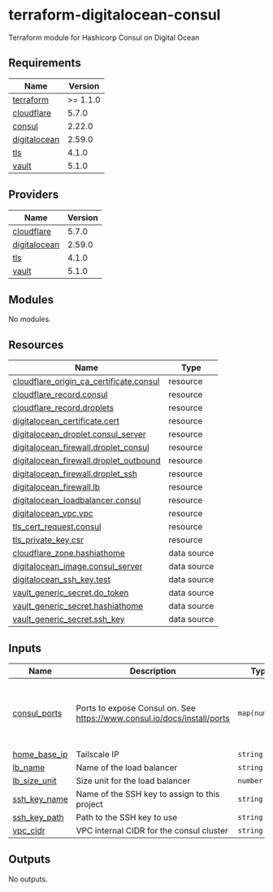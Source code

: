 # terraform-digitalocean-consul
Terraform module for Hashicorp Consul on Digital Ocean

<!-- BEGIN_TF_DOCS -->
## Requirements

| Name | Version |
|------|---------|
| <a name="requirement_terraform"></a> [terraform](#requirement\_terraform) | >= 1.1.0 |
| <a name="requirement_cloudflare"></a> [cloudflare](#requirement\_cloudflare) | 5.7.0 |
| <a name="requirement_consul"></a> [consul](#requirement\_consul) | 2.22.0 |
| <a name="requirement_digitalocean"></a> [digitalocean](#requirement\_digitalocean) | 2.59.0 |
| <a name="requirement_tls"></a> [tls](#requirement\_tls) | 4.1.0 |
| <a name="requirement_vault"></a> [vault](#requirement\_vault) | 5.1.0 |

## Providers

| Name | Version |
|------|---------|
| <a name="provider_cloudflare"></a> [cloudflare](#provider\_cloudflare) | 5.7.0 |
| <a name="provider_digitalocean"></a> [digitalocean](#provider\_digitalocean) | 2.59.0 |
| <a name="provider_tls"></a> [tls](#provider\_tls) | 4.1.0 |
| <a name="provider_vault"></a> [vault](#provider\_vault) | 5.1.0 |

## Modules

No modules.

## Resources

| Name | Type |
|------|------|
| [cloudflare_origin_ca_certificate.consul](https://registry.terraform.io/providers/cloudflare/cloudflare/5.7.0/docs/resources/origin_ca_certificate) | resource |
| [cloudflare_record.consul](https://registry.terraform.io/providers/cloudflare/cloudflare/5.7.0/docs/resources/record) | resource |
| [cloudflare_record.droplets](https://registry.terraform.io/providers/cloudflare/cloudflare/5.7.0/docs/resources/record) | resource |
| [digitalocean_certificate.cert](https://registry.terraform.io/providers/digitalocean/digitalocean/2.59.0/docs/resources/certificate) | resource |
| [digitalocean_droplet.consul_server](https://registry.terraform.io/providers/digitalocean/digitalocean/2.59.0/docs/resources/droplet) | resource |
| [digitalocean_firewall.droplet_consul](https://registry.terraform.io/providers/digitalocean/digitalocean/2.59.0/docs/resources/firewall) | resource |
| [digitalocean_firewall.droplet_outbound](https://registry.terraform.io/providers/digitalocean/digitalocean/2.59.0/docs/resources/firewall) | resource |
| [digitalocean_firewall.droplet_ssh](https://registry.terraform.io/providers/digitalocean/digitalocean/2.59.0/docs/resources/firewall) | resource |
| [digitalocean_firewall.lb](https://registry.terraform.io/providers/digitalocean/digitalocean/2.59.0/docs/resources/firewall) | resource |
| [digitalocean_loadbalancer.consul](https://registry.terraform.io/providers/digitalocean/digitalocean/2.59.0/docs/resources/loadbalancer) | resource |
| [digitalocean_vpc.vpc](https://registry.terraform.io/providers/digitalocean/digitalocean/2.59.0/docs/resources/vpc) | resource |
| [tls_cert_request.consul](https://registry.terraform.io/providers/hashicorp/tls/4.1.0/docs/resources/cert_request) | resource |
| [tls_private_key.csr](https://registry.terraform.io/providers/hashicorp/tls/4.1.0/docs/resources/private_key) | resource |
| [cloudflare_zone.hashiathome](https://registry.terraform.io/providers/cloudflare/cloudflare/5.7.0/docs/data-sources/zone) | data source |
| [digitalocean_image.consul_server](https://registry.terraform.io/providers/digitalocean/digitalocean/2.59.0/docs/data-sources/image) | data source |
| [digitalocean_ssh_key.test](https://registry.terraform.io/providers/digitalocean/digitalocean/2.59.0/docs/data-sources/ssh_key) | data source |
| [vault_generic_secret.do_token](https://registry.terraform.io/providers/hashicorp/vault/5.1.0/docs/data-sources/generic_secret) | data source |
| [vault_generic_secret.hashiathome](https://registry.terraform.io/providers/hashicorp/vault/5.1.0/docs/data-sources/generic_secret) | data source |
| [vault_generic_secret.ssh_key](https://registry.terraform.io/providers/hashicorp/vault/5.1.0/docs/data-sources/generic_secret) | data source |

## Inputs

| Name | Description | Type | Default | Required |
|------|-------------|------|---------|:--------:|
| <a name="input_consul_ports"></a> [consul\_ports](#input\_consul\_ports) | Ports to expose Consul on. See https://www.consul.io/docs/install/ports | `map(number)` | <pre>{<br/>  "dns": 8600,<br/>  "http": 8500,<br/>  "serf-lan": 8301,<br/>  "server": 8300<br/>}</pre> | no |
| <a name="input_home_base_ip"></a> [home\_base\_ip](#input\_home\_base\_ip) | Tailscale IP | `string` | n/a | yes |
| <a name="input_lb_name"></a> [lb\_name](#input\_lb\_name) | Name of the load balancer | `string` | `"consul-lb"` | no |
| <a name="input_lb_size_unit"></a> [lb\_size\_unit](#input\_lb\_size\_unit) | Size unit for the load balancer | `number` | `1` | no |
| <a name="input_ssh_key_name"></a> [ssh\_key\_name](#input\_ssh\_key\_name) | Name of the SSH key to assign to this project | `string` | `"consul-key"` | no |
| <a name="input_ssh_key_path"></a> [ssh\_key\_path](#input\_ssh\_key\_path) | Path to the SSH key to use | `string` | `"~/.ssh/dokey.pub"` | no |
| <a name="input_vpc_cidr"></a> [vpc\_cidr](#input\_vpc\_cidr) | VPC internal CIDR for the consul cluster | `string` | `"10.10.20.0/24"` | no |

## Outputs

No outputs.
<!-- END_TF_DOCS -->